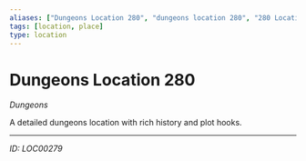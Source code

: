 ```yaml
---
aliases: ["Dungeons Location 280", "dungeons location 280", "280 Location Dungeons"]
tags: [location, place]
type: location
---
```


# Dungeons Location 280

*Dungeons*

A detailed dungeons location with rich history and plot hooks.

---
*ID: LOC00279*